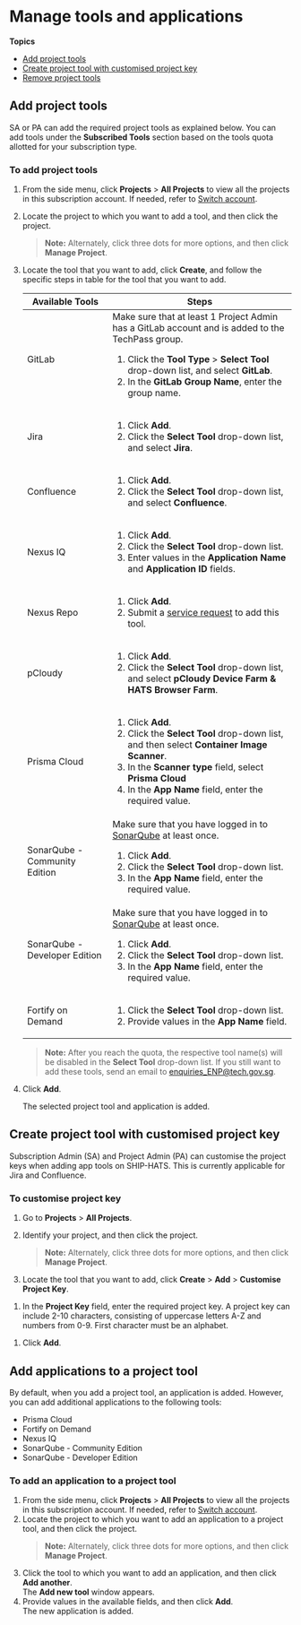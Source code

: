 # Manage tools and applications

**Topics**

- [Add project tools](#add-project-tools)
- [Create project tool with customised project key](#create-project-tool-with-customised-project-key)
- [Remove project tools](#remove-project-tools)


## Add project tools

SA or PA can add the required project tools as explained below. You can add tools under the **Subscribed Tools** section based on the tools quota allotted for your subscription type. 


### To add project tools

1. From the side menu, click **Projects** > **All Projects** to view all the projects in this subscription account. If needed, refer to [Switch account](manage-account).
1. Locate the project to which you want to add a tool, and then click the project.
    > **Note:** Alternately, click three dots for more options, and then click **Manage Project**.
1. Locate the tool that you want to add, click **Create**, and follow the specific steps in table for the tool that you want to add.

    |Available Tools|Steps|
    |---|---|
    |GitLab|Make sure that at least 1 Project Admin has a GitLab account and is added to the TechPass group.<ol><li>Click the **Tool Type** > **Select Tool** drop-down list, and select **GitLab**.</li><li>In the **GitLab Group Name**, enter the group name.</li> <ol> |
    |Jira|<ol><li>Click **Add**.</li><li>Click the **Select Tool** drop-down list, and select **Jira**.</li><ol>|
    |Confluence|<ol><li>Click **Add**.</li><li>Click the **Select Tool** drop-down list, and select **Confluence**.</li><ol>|
    |Nexus IQ|<ol><li>Click **Add**.</li><li>Click the **Select Tool** drop-down list.</li><li> Enter values in the **Application Name** and **Application ID** fields.</li><ol>|
    |Nexus Repo|<ol><li>Click **Add**.</li><li>Submit a [service request](https://jira.ship.gov.sg/servicedesk/customer/portal/11/) to add this tool.</li><ol>|
    |pCloudy|<ol><li>Click **Add**.</li><li>Click the **Select Tool** drop-down list, and select **pCloudy Device Farm & HATS Browser Farm**.</li><ol>|
    |Prisma Cloud|<ol><li>Click **Add**.</li><li>Click the **Select Tool** drop-down list, and then select **Container Image Scanner**.</li><li>In the **Scanner type** field, select **Prisma Cloud**</li><li>In the **App Name** field, enter the required value. </li><ol>|
    |SonarQube - Community Edition|Make sure that you have logged in to [SonarQube](https://sonar.hats.stack.gov.sg/sonar) at least once.<ol><li>Click **Add**.</li><li>Click the **Select Tool** drop-down list.</li><li>In the **App Name** field, enter the required value.</li><ol>|
    |SonarQube - Developer Edition|Make sure that you have logged in to [SonarQube](https://sonar1.hats.stack.gov.sg/sonar) at least once.<ol><li>Click **Add**.</li><li>Click the **Select Tool** drop-down list.</li><li>In the **App Name** field, enter the required value.</li><ol>|
    |Fortify on Demand| <ol><li>Click the **Select Tool** drop-down list.</li><li> Provide values in the **App Name** field.</li><ol>|

    >**Note:** After you reach the quota, the respective tool name(s) will be disabled in the **Select Tool** drop-down list. If you still want to add these tools, send an email to [enquiries_ENP@tech.gov.sg](enquiries_ENP@tech.gov.sg).    
1. Click **Add**.   
    
    The selected project tool and application is added.


## Create project tool with customised project key
Subscription Admin (SA) and Project Admin (PA) can customise the project keys when adding app tools on SHIP-HATS. This is currently applicable for Jira and Confluence.  

### To customise project key 

1. Go to **Projects** > **All Projects**.
1. Identify your project, and then click the project.
    > **Note:** Alternately, click three dots for more options, and then click **Manage Project**.

1. Locate the tool that you want to add, click **Create** > **Add** > **Customise Project Key**. 
<!--
1. Choose the required tool.

    ![Add new Development tool](./images/add-new-dev-tool.png)

1.  Select **Customise Project Key**.

    ![customise](./images/customise.png)
-->

1. In the **Project Key** field, enter the required project key. A project key can include 2-10 characters, consisting of uppercase letters A-Z and numbers from 0-9. First character must be an alphabet. 
<!--    ![add](./images/addnewkey.png)-->

1. Click **Add**. 



## Add applications to a project tool

By default, when you add a project tool, an application is added. However, you can add additional applications to the following tools:
- Prisma Cloud
- Fortify on Demand
- Nexus IQ
- SonarQube - Community Edition
- SonarQube - Developer Edition
<!--- Fortify On-Prem-->


### To add an application to a project tool



1. From the side menu, click **Projects** > **All Projects** to view all the projects in this subscription account. If needed, refer to [Switch account](manage-account).
1. Locate the project to which you want to add an application to a project tool, and then click the project.
    > **Note:** Alternately, click three dots for more options, and then click **Manage Project**.
1. Click the tool to which you want to add an application, and then click **Add another**.  
    The **Add new tool** window appears. 
1. Provide values in the available fields, and then click **Add**.    
    The new application is added.


